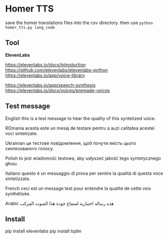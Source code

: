 # Homer TTS

save the homer translations files into the csv directory.
then use
`python homer_tts.py lang_code`

## Tool
**ElevenLabs**

https://elevenlabs.io/docs/introduction
https://github.com/elevenlabs/elevenlabs-python
https://elevenlabs.io/app/voice-library


https://elevenlabs.io/app/speech-synthesis
https://elevenlabs.io/docs/voices/premade-voices

## Test message

English
this is a test message to hear the quality of this syntetized voice.

ROmania
acesta este un mesaj de testare pentru a auzi calitatea acestei voci sintetizate.

Ukrainian
це тестове повідомлення, щоб почути якість цього синтезованого голосу.

Polish
to jest wiadomość testowa, aby usłyszeć jakość tego syntetycznego głosu.

Italiano
questo è un messaggio di prova per sentire la qualità di questa voce sintetizzata.

French
ceci est un message test pour entendre la qualité de cette voix synthétisée.

Arabic
هذه رسالة اختبارية لسماع جودة هذا الصوت المركب

## Install
pip install elevenlabs
pip install tqdm
